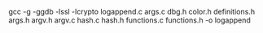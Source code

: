 gcc -g -ggdb -lssl -lcrypto logappend.c args.c dbg.h color.h definitions.h args.h argv.h argv.c hash.c hash.h functions.c functions.h -o logappend